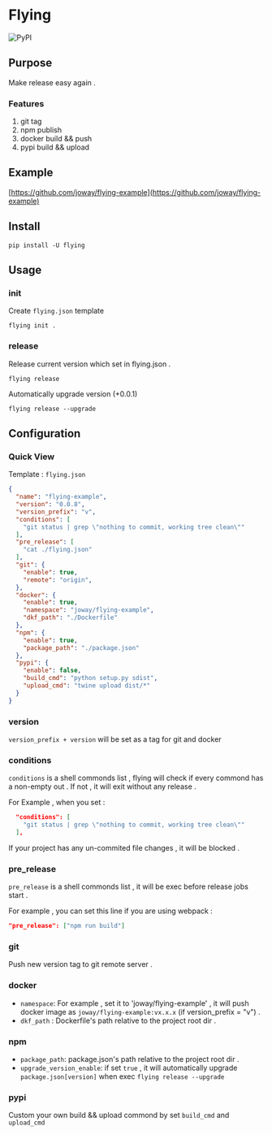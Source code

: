 # Flying

![PyPI](https://img.shields.io/pypi/v/flying.svg)

## Purpose

Make release easy again .

### Features
1. git tag
2. npm publish
3. docker build && push
4. pypi build && upload

## Example

[https://github.com/joway/flying-example](https://github.com/joway/flying-example)

## Install

```shell
pip install -U flying
```

## Usage

### init

Create `flying.json` template

```shell
flying init .
```

### release

Release current version which set in flying.json .

```shell
flying release
```

Automatically upgrade version (+0.0.1) 

```shell
flying release --upgrade
```

## Configuration

### Quick View

Template : `flying.json` 

```json
{
  "name": "flying-example",
  "version": "0.0.8",
  "version_prefix": "v",
  "conditions": [
    "git status | grep \"nothing to commit, working tree clean\""
  ],
  "pre_release": [
    "cat ./flying.json"
  ],
  "git": {
    "enable": true,
    "remote": "origin",
  },
  "docker": {
    "enable": true,
    "namespace": "joway/flying-example",
    "dkf_path": "./Dockerfile"
  },
  "npm": {
    "enable": true,
    "package_path": "./package.json"
  },
  "pypi": {
    "enable": false,
    "build_cmd": "python setup.py sdist",
    "upload_cmd": "twine upload dist/*"
  }
}
```

### version

`version_prefix + version` will be set as a tag for git and docker

### conditions

`conditions` is a shell commonds list , flying will check if every commond has a non-empty out . If not , it will exit without any release .

For Example , when you set :

```json
  "conditions": [
    "git status | grep \"nothing to commit, working tree clean\""
  ],
```

If your project has any un-commited file changes , it will be blocked .

### pre_release

`pre_release` is a shell commonds list , it will be exec before release jobs start .

For example , you can set this line if you are using webpack :

```json
"pre_release": ["npm run build"]
```

### git

Push new version tag to git remote server .

### docker

- `namespace`: For example , set it to 'joway/flying-example' , it will push docker image as `joway/flying-example:vx.x.x` (if version_prefix = "v") . 
- `dkf_path` : Dockerfile's path relative to the project root dir .

### npm

- `package_path`: package.json's path relative to the project root dir .
- `upgrade_version_enable`: if set `true` , it will automatically upgrade `package.json[version]` when exec `flying release --upgrade`

### pypi

Custom your own build && upload commond by set `build_cmd` and `upload_cmd`
